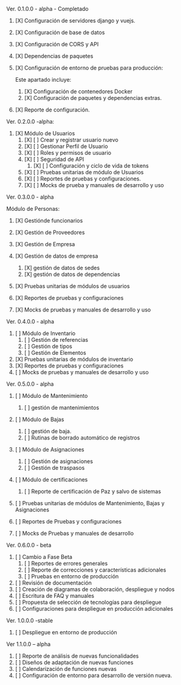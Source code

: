Ver. 0.1.0.0 - alpha - Completado

1. [X] Configuración de servidores django y vuejs.
2. [X] Configuración de base de datos
3. [X] Configuración de CORS y API
4. [X] Dependencias de paquetes
5. [X] Configuración de entorno de pruebas para producción:

    Este apartado incluye:

    1. [X] Configuración de contenedores Docker
    2. [X] Configuración de paquetes y dependencias extras.
6. [X] Reporte de configuración.

Ver. 0.2.0.0 -alpha:

1. [X] Módulo de Usuarios
    1. [X] [ ] Crear y registrar usuario nuevo
    2. [X] [ ] Gestionar Perfil de Usuario
    3. [X] [ ] Roles y permisos de usuario
    4. [X] [ ] Seguridad de API
        1. [X] [ ] Configuración y ciclo de vida de tokens
    5. [X] [ ] Pruebas unitarias de módulo de Usuarios
    6. [X] [ ] Reportes de pruebas y configuraciones.
    7. [X] [ ] Mocks de prueba y manuales de desarrollo y uso

Ver. 0.3.0.0 - alpha

Módulo de Personas:

1. [X] Gestiónde funcionarios
2. [X] Gestión de Proveedores
3. [X] Gestión de Empresa
4. [X] Gestión de datos de empresa

    1. [X] gestión de datos de sedes
    2. [X] gestión de datos de dependencias
5. [X] Pruebas unitarias de módulos de usuarios
6. [X] Reportes de pruebas y configuraciones
7. [X] Mocks de pruebas y manuales de desarrollo y uso

Ver. 0.4.0.0 - alpha

1. [ ] Módulo de Inventario
    1. [ ] Gestión de referencias
    2. [ ] Gestión de tipos
    3. [ ] Gestión de Elementos
2. [X] Pruebas unitarias de módulos de inventario
3. [X] Reportes de pruebas y configuraciones
4. [ ] Mocks de pruebas y manuales de desarrollo y uso

Ver. 0.5.0.0 - alpha

1. [ ] Módulo de Mantenimiento

    1. [ ] gestión de mantenimientos
2. [ ] Módulo de Bajas

    1. [ ] gestión de baja.
    2. [ ] Rutinas de borrado automático de registros
3. [ ] Módulo de Asignaciones

    1. [ ] Gestión de asignaciones
    2. [ ] Gestión de traspasos
4. [ ] Módulo de certificaciones

    1. [ ] Reporte de certificación de Paz y salvo de sistemas
5. [ ] Pruebas unitarias de módulos de Mantenimiento, Bajas y Asignaciones
6. [ ] Reportes de Pruebas y configuraciones
7. [ ] Mocks de Pruebas y manuales de desarrollo

Ver. 0.6.0.0 - beta

1. [ ] Cambio a Fase Beta
    1. [ ] Reportes de errores generales
    2. [ ] Reporte de correcciones y características adicionales
    3. [ ] Pruebas en entorno de producción
2. [ ] Revisión de documentación
3. [ ] Creación de diagramas de colaboración, despliegue y nodos
4. [ ] Escritura de FAQ y manuales
5. [ ] Propuesta de selección de tecnologías para despliegue
6. [ ] Configuraciones para despliegue en producción adicionales

Ver. 1.0.0.0 -stable

1. [ ] Despliegue en entorno de producción

Ver 1.1.0.0 – alpha

1. [ ] Reporte de análisis de nuevas funcionalidades
2. [ ] Diseños de adaptación de nuevas funciones
3. [ ] Calendarización de funciones nuevas
4. [ ] Configuración de entorno para desarrollo de versión nueva.
